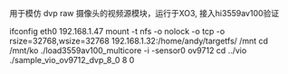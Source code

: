 用于模仿 dvp raw 摄像头的视频源模块，运行于XO3, 接入hi3559av100验证

ifconfig eth0 192.168.1.47
mount -t nfs -o nolock -o tcp -o rsize=32768,wsize=32768 192.168.1.32:/home/andy/targetfs/ /mnt
cd /mnt/ko
./load3559av100_multicore -i -sensor0 ov9712
cd ../vio
./sample_vio_ov9712_dvp_8_0 8 0
